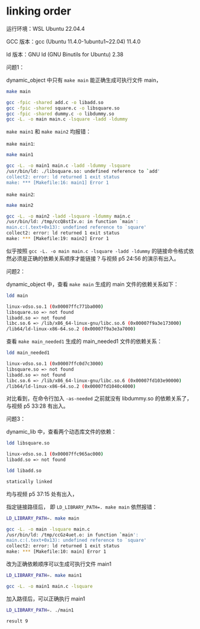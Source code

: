 # linking order

运行环境：WSL Ubuntu 22.04.4

GCC 版本：gcc (Ubuntu 11.4.0-1ubuntu1~22.04) 11.4.0

ld 版本：GNU ld (GNU Binutils for Ubuntu) 2.38





问题1：

dynamic_object 中只有 `make main` 能正确生成可执行文件 main，

```bash
make main

gcc -fpic -shared add.c -o libadd.so
gcc -fpic -shared square.c -o libsquare.so
gcc -fpic -shared dummy.c -o libdummy.so
gcc -L. -o main main.c -lsquare -ladd -ldummy
```

`make main1` 和 `make main2` 均报错：

`make main1`:

```bash
make main1

gcc -L. -o main1 main.c -ladd -ldummy -lsquare
/usr/bin/ld: ./libsquare.so: undefined reference to `add'
collect2: error: ld returned 1 exit status
make: *** [Makefile:16: main1] Error 1
```

`make main2`:

```bash
make main2

gcc -L. -o main2 -ladd -lsquare -ldummy main.c
/usr/bin/ld: /tmp/ccQ8stIv.o: in function `main':
main.c:(.text+0x13): undefined reference to `square'
collect2: error: ld returned 1 exit status
make: *** [Makefile:19: main2] Error 1
```

似乎按照 `gcc -L. -o main main.c -lsquare -ladd -ldummy` 的链接命令格式依然必须是正确的依赖关系顺序才能链接？与视频 p5 24:56 的演示有出入。





问题2：

dynamic_object 中，查看 `make main` 生成的 main 文件的依赖关系如下：

```bash
ldd main

linux-vdso.so.1 (0x00007ffc771ba000)
libsquare.so => not found
libadd.so => not found
libc.so.6 => /lib/x86_64-linux-gnu/libc.so.6 (0x00007f9a3e173000)
/lib64/ld-linux-x86-64.so.2 (0x00007f9a3e3a7000)
```

查看 `make main_needed1` 生成的 main_needed1 文件的依赖关系：

```bash
ldd main_needed1

linux-vdso.so.1 (0x00007ffc0d7c3000)
libsquare.so => not found
libadd.so => not found
libc.so.6 => /lib/x86_64-linux-gnu/libc.so.6 (0x00007fd103e90000)
/lib64/ld-linux-x86-64.so.2 (0x00007fd1040c4000)
```

对比看到，在命令行加入 `-as-needed` 之前就没有 libdummy.so 的依赖关系了，与视频 p5 33:28 有出入。





问题3：

dynamic_lib 中，查看两个动态库文件的依赖：

```bash
ldd libsquare.so

linux-vdso.so.1 (0x00007ffc965ac000)
libadd.so => not found
```



```bash
ldd libadd.so

statically linked
```

均与视频 p5 37:15 处有出入， 



指定链接路径后， 即 `LD_LIBRARY_PATH=. make main` 依然报错：

```bash
LD_LIBRARY_PATH=. make main

gcc -L. -o main -lsquare main.c
/usr/bin/ld: /tmp/ccGz4uet.o: in function `main':
main.c:(.text+0x13): undefined reference to `square'
collect2: error: ld returned 1 exit status
make: *** [Makefile:10: main] Error 1
```

改为正确依赖顺序可以生成可执行文件 main1

```bash
LD_LIBRARY_PATH=. make main1

gcc -L. -o main1 main.c -lsquare
```

加入路径后，可以正确执行 main1

```bash
LD_LIBRARY_PATH=. ./main1

result 9
```

